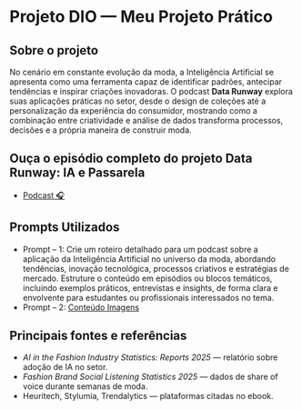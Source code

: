 # Projeto DIO — Meu Projeto Prático

## Sobre o projeto

No cenário em constante evolução da moda, a Inteligência Artificial se apresenta como uma ferramenta capaz de identificar padrões, antecipar tendências e inspirar criações inovadoras. O podcast **Data Runway** explora suas aplicações práticas no setor, desde o design de coleções até a personalização da experiência do consumidor, mostrando como a combinação entre criatividade e análise de dados transforma processos, decisões e a própria maneira de construir moda.

## Ouça o episódio completo do projeto Data Runway: IA e Passarela 
- [Podcast 🎧 ](./áudio.mp3)

## Prompts Utilizados
- Prompt – 1: Crie um roteiro detalhado para um podcast sobre a aplicação da Inteligência Artificial no universo da moda, abordando tendências, inovação tecnológica, processos criativos e estratégias de mercado. Estruture o conteúdo em episódios ou blocos temáticos, incluindo exemplos práticos, entrevistas e insights, de forma clara e envolvente para estudantes ou profissionais interessados no tema.
- Prompt – 2: [Conteúdo Imagens](./prompts-roteiros.pdf)

## Principais fontes e referências
- *AI in the Fashion Industry Statistics: Reports 2025* — relatório sobre adoção de IA no setor.  
- *Fashion Brand Social Listening Statistics 2025* — dados de share of voice durante semanas de moda.  
- Heuritech, Stylumia, Trendalytics — plataformas citadas no ebook.
